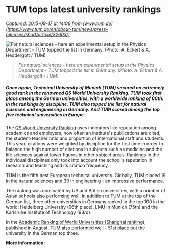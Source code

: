 # TUM tops latest university rankings

_Captured: 2015-09-17 at 14:06 from [www.tum.de](https://www.tum.de/en/about-tum/news/press-releases/short/article/32603/)_

![For natural sciences - here an experimental setup in the Physics Department - TUM topped the list in Germany. \(Photo: A. Eckert & A. Heddergott / TUM\)](https://www.tum.de/typo3temp/_processed_/csm_EH20091021024_web_neu_da8ab2d86e.jpg)

> _For natural sciences - here an experimental setup in the Physics Department - TUM topped the list in Germany. (Photo: A. Eckert & A. Heddergott / TUM)_

##### Once again, Technical University of Munich (TUM) secured an extremely good rank in the renowned QS World University Ranking. TUM took first place among the German universities, with a worldwide ranking of 60th. In the rankings by discipline, TUM also topped the list for natural sciences and engineering in Germany. And TUM scored among the top five technical universities in Europe.

The [QS World University Ranking](http://www.topuniversities.com/university-rankings/world-university-rankings/2015#) uses indicators like reputation among academics and employers, how often an institute's publications are cited, the student-teacher ratio and proportion of international staff and students. This year, citations were weighted by discipline for the first time in order to balance the high number of citations in subjects such as medicine and the life sciences against lower figures in other subject areas. Rankings in the individual disciplines only took into account the school's reputation in research and teaching and its citation frequency.

TUM is the fifth best European technical university. Globally, TUM placed 19 in the natural sciences and 30 in engineering - an impressive performance.

The ranking was dominated by US and British universities, with a number of Asian schools also performing well. In addition to TUM at the top of the German list, three other universities in Germany ranked in the top 100 in the world: Heidelberg University (66th place), LMU in Munich (75th) and the Karlsruhe Institute of Technology (93rd).

In the [Academic Ranking of World Universities (Shanghai ranking)](http://www.shanghairanking.com/ARWU2015.html), published in August, TUM also performed well - 51st place put the university in the German top three.

**More information:**
